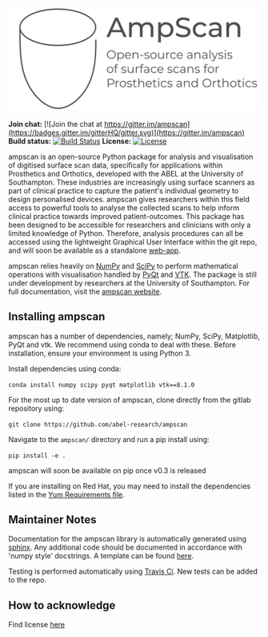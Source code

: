 ![ampscanlogo](docs/ampscan_header.svg)

**Join chat:** [![Join the chat at https://gitter.im/ampscan](https://badges.gitter.im/gitterHQ/gitter.svg)](https://gitter.im/ampscan)
**Build status:** [![Build Status](https://travis-ci.org/abel-research/ampscan.svg?branch=master)](https://travis-ci.org/abel-research/ampscan)
**License:** [![License](https://img.shields.io/github/license/abel-research/ampscan)](../master/LICENSE)

ampscan is an open-source Python package for analysis and visualisation of digitised surface scan data, specifically for applications within Prosthetics and Orthotics, developed with the ABEL at the University of Southampton. These industries are increasingly using surface scanners as part of clinical practice to capture the patient's individual geometry to design personalised devices. ampscan gives researchers within this field access to powerful tools to analyse the collected scans to help inform clinical practice towards improved patient-outcomes. This package has been designed to be accessible for researchers and clinicians with only a limited knowledge of Python. Therefore, analysis procedures can all be accessed using the lightweight Graphical User Interface within the git repo, and will soon be available as a standalone [web-app](https://github.com/abel-research/ampscan_webapp).

ampscan relies heavily on [NumPy](http://www.numpy.org/) and [SciPy](https://www.scipy.org/) to perform mathematical operations with visualisation handled by [PyQt](https://riverbankcomputing.com/software/pyqt/intro) and [VTK](https://www.vtk.org/). The package is still under development by researchers at the University of Southampton. For full documentation, visit the [ampscan website](https://ampscan.readthedocs.io/en/latest/).

Installing ampscan
-------------------

ampscan has a number of dependencies, namely; NumPy, SciPy, Matplotlib, PyQt and vtk. We recommend using 
conda to deal with these. Before installation, ensure your environment is using Python 3. 

Install dependencies using conda:

``conda install numpy scipy pyqt matplotlib vtk==8.1.0``

For the most up to date version of ampscan, clone directly from the gitlab repository using:

``git clone https://github.com/abel-research/ampscan``

Navigate to the `ampscan/` directory and run a pip install using:

``pip install -e .``

ampscan will soon be available on pip once v0.3 is released 

If you are installing on Red Hat, you may need to install the dependencies listed in the [Yum Requirements file](yum_requirements.txt).

Maintainer Notes
----------------

Documentation for the ampscan library is automatically generated using 
[sphinx](http://www.sphinx-doc.org/en/master/). Any additional code should be documented in 
accordance with 'numpy style' docstrings. A template can be found 
[here](https://www.numpy.org/devdocs/docs/howto_document.html#example).

Testing is performed automatically using [Travis Ci](https://travis-ci.org/). New tests can be added to the repo. 

How to acknowledge
------------------

Find license [here](../master/LICENSE)

